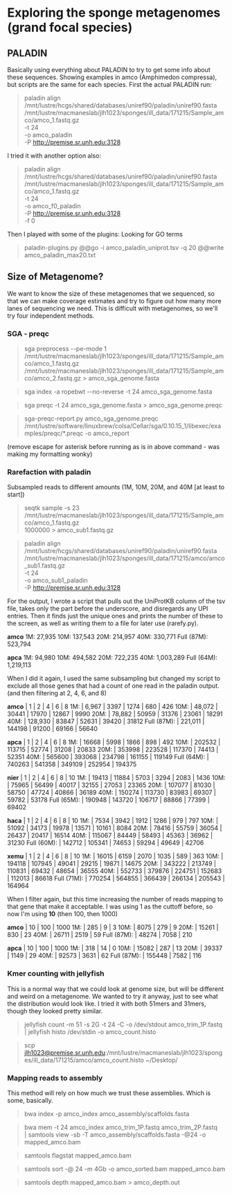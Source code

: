 # Exploring the sponge metagenomes (grand focal species)

## PALADIN

Basically using everything about PALADIN to try to get some info about these sequences.
Showing examples in amco (Amphimedon compressa), but scripts are the same for each species.
First the actual PALADIN run:
> paladin align /mnt/lustre/hcgs/shared/databases/uniref90/paladin/uniref90.fasta \
/mnt/lustre/macmaneslab/jlh1023/sponges/ill_data/171215/Sample_amco/amco_1.fastq.gz \
-t 24 \
-o amco_paladin \
-P http://premise.sr.unh.edu:3128

I tried it with another option also:
> paladin align /mnt/lustre/hcgs/shared/databases/uniref90/paladin/uniref90.fasta \
/mnt/lustre/macmaneslab/jlh1023/sponges/ill_data/171215/Sample_amco/amco_1.fastq.gz \
-t 24 \
-o amco_f0_paladin \
-P http://premise.sr.unh.edu:3128 \
-f 0

Then I played with some of the plugins:
Looking for GO terms
> paladin-plugins.py @@go -i amco_paladin_uniprot.tsv -q 20 @@write amco_paladin_max20.txt


## Size of Metagenome?

We want to know the size of these metagenomes that we sequenced, so that we can make coverage estimates and try to figure out how many more lanes of sequencing we need. This is difficult with metagenomes, so we'll try four independent methods.

### SGA - preqc
> sga preprocess --pe-mode 1 \
/mnt/lustre/macmaneslab/jlh1023/sponges/ill_data/171215/Sample_amco/amco_1.fastq.gz \
/mnt/lustre/macmaneslab/jlh1023/sponges/ill_data/171215/Sample_amco/amco_2.fastq.gz > amco_sga_genome.fasta

> sga index -a ropebwt --no-reverse -t 24 amco_sga_genome.fasta

> sga preqc -t 24 amco_sga_genome.fasta > amco_sga_genome.preqc

> sga-preqc-report.py amco_sga_genome.preqc \
/mnt/lustre/software/linuxbrew/colsa/Cellar/sga/0.10.15_1/libexec/examples/preqc/\*.preqc -o amco_report

(remove escape for asterisk before running as is in above command - was making my formatting wonky)

### Rarefaction with paladin

Subsampled reads to different amounts (1M, 10M, 20M, and 40M [at least to start])

> seqtk sample -s 23 \
/mnt/lustre/macmaneslab/jlh1023/sponges/ill_data/171215/Sample_amco/amco_1.fastq.gz \
1000000 > amco_sub1.fastq.gz

> paladin align /mnt/lustre/hcgs/shared/databases/uniref90/paladin/uniref90.fasta \
/mnt/lustre/macmaneslab/jlh1023/sponges/ill_data/171215/amco/amco_sub1.fastq.gz \
-t 24 \
-o amco_sub1_paladin \
-P http://premise.sr.unh.edu:3128

For the output, I wrote a script that pulls out the UniProtKB column of the tsv file, takes only the part before the underscore, and disregards any UPI entries. Then it finds just the unique ones and prints the number of these to the screen, as well as writing them to a file for later use (rarefy.py).

**amco**
1M: 27,935
10M: 137,543
20M: 214,957
40M: 330,771
Full (87M): 523,794

**apca**
1M: 94,980
10M: 494,582
20M: 722,235
40M: 1,003,289
Full (64M): 1,219,113


When I did it again, I used the same subsampling but changed my script to exclude all those genes that had a count of one read in the paladin output. (and then filtering at 2, 4, 6, and 8)

**amco**    | 1         | 2         | 4         | 6         | 8
1M:         | 6,967     | 3397      | 1274      | 680       | 426
10M:        | 48,072    | 30441     | 17970     | 12867     | 9990
20M:        | 78,882    | 50959     | 31376     | 23061     | 18291
40M:        | 128,930   | 83847     | 52631     | 39420     | 31812
Full (87M): | 221,011   | 144198    | 91200     | 69166     | 56640

**apca**    | 1         | 2         | 4         | 6         | 8
1M:         | 16668     | 5998      | 1866      | 898       | 492
10M:        | 202532    | 113715    | 52774     | 31208     | 20833
20M:        | 353998    | 223528    | 117370    | 74413     | 52351
40M:        | 565600    | 393068    | 234798    | 161155    | 119149
Full (64M): | 740263    | 541358    | 349109    | 252954    | 194375

**nier**    | 1         | 2         | 4         | 6         | 8         | 10
1M:         | 19413     | 11884     | 5703      | 3294      | 2083      | 1436
10M:        | 75965     | 56499     | 40017     | 32155     | 27053     | 23365
20M:        | 107077    | 81030     | 58750     | 47724     | 40866     | 36189
40M:        | 150274    | 113730    | 83983     | 69307     | 59782     | 53178
Full (65M): | 190948    | 143720    | 106717    | 88866     | 77399     | 69402

**haca**    | 1         | 2         | 4         | 6         | 8         | 10
1M:         | 7534      | 3942      | 1912      | 1286      | 979       | 797
10M:        | 51092     | 34173     | 19978     | 13571     | 10161     | 8084
20M:        | 78416     | 55759     | 36054     | 26437     | 20417     | 16514
40M:        | 115067    | 84449     | 58493     | 45363     | 36962     | 31230
Full (60M): | 142712    | 105341    | 74653     | 59294     | 49649     | 42706

**xemu**    | 1         | 2         | 4         | 6         | 8         | 10
1M:         | 16015     | 6159      | 2070      | 1035      | 589       | 363
10M:        | 194118    | 107945    | 49041     | 29215     | 19871     | 14675
20M:        | 343222    | 213749    | 110831    | 69432     | 48654     | 36555
40M:        | 552733    | 379876    | 224751    | 152683    | 112013    | 86618
Full (71M): | 770254    | 564855    | 366439    | 266134    | 205543    | 164964


When I filter again, but this time increasing the number of reads mapping to that gene that make it acceptable. I was using 1 as the cuttoff before, so now I'm using **10** (then 100, then 1000)

**amco**    | 10    | 100   | 1000
1M:         | 285   | 9     | 3
10M:        | 8075  | 279   | 9
20M:        | 15261 | 830   | 23
40M:        | 26711 | 2519  | 59
Full (87M): | 48274 | 7058  | 210

**apca**    | 10        | 100   | 1000
1M:         | 318       | 14    | 0
10M:        | 15082     | 287   | 13
20M:        | 39337     | 1149  | 29
40M:        | 92573     | 3631  | 62
Full (87M): | 155448    | 7582  | 116


### Kmer counting with jellyfish

This is a normal way that we could look at genome size, but will be different and weird on a metagenome. We wanted to try it anyway, just to see what the distribution would look like.
I tried it with both 51mers and 31mers, though they looked pretty similar.

> jellyfish count -m 51 -s 2G -t 24 -C -o /dev/stdout amco_trim_1P.fastq \
| jellyfish histo /dev/stdin -o amco_count.histo

> scp jlh1023@premise.sr.unh.edu:/mnt/lustre/macmaneslab/jlh1023/sponges/ill_data/171215/amco/amco_count.histo ~/Desktop/

### Mapping reads to assembly

This method will rely on how much we trust these assemblies. Which is some, basically.

> bwa index -p amco_index amco_assembly/scaffolds.fasta

> bwa mem -t 24 amco_index amco_trim_1P.fastq amco_trim_2P.fastq \
| samtools view -sb -T amco_assembly/scaffolds.fasta -@24 -o mapped_amco.bam

> samtools flagstat mapped_amco.bam

> samtools sort -@ 24 -m 4Gb -o amco_sorted.bam mapped_amco.bam

> samtools depth mapped_amco.bam > amco_depth.out
